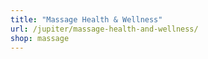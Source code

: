 ```yaml
---
title: "Massage Health & Wellness"
url: /jupiter/massage-health-and-wellness/
shop: massage
---
```

